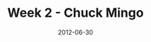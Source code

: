 ---
layout: message
category: message
series: "The Good Life"
title: "Week 2 - Chuck Mingo"
date: 2012-06-30
audio-description: "We’re talking about how hope is a key ingredient to the good life."
audio: "http://www.crossroads.net/players/media/hq/goodlife_02.mp3"
audio-title: "Week 2 - Chuck Mingo"
audio-duration: "40&#58;08"
program-description: "Program"
program: "http://www.crossroads.net/players/media/hq/06-07_30-01_12Program.pdf"
program-title: "Week 2 - Chuck Mingo"
video-description: "We’re talking about how hope is a key ingredient to the good life."
video-title: "Week 2 - Chuck Mingo"
video: "https://s3.amazonaws.com/crossroadsvideomessages/goodlife_02.mp4"
video-poster: "https://www.crossroads.net/uploadedfiles/goodlife_02_still.jpg"
---